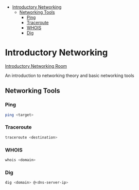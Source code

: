 <!-- TOC -->

- [Introductory Networking](#introductory-networking)
    - [Networking Tools](#networking-tools)
        - [Ping](#ping)
        - [Traceroute](#traceroute)
        - [WHOIS](#whois)
        - [Dig](#dig)

<!-- /TOC -->

# Introductory Networking

[Introductory Networking Room](https://tryhackme.com/room/introtonetworking)

An introduction to networking theory and basic networking tools

## Networking Tools

### Ping

```bash
ping <target>
```

### Traceroute

```bash
traceroute <destination>
```

### WHOIS

```bash
whois <domain>
```

### Dig

```bash
dig <domain> @<dns-server-ip>
```
